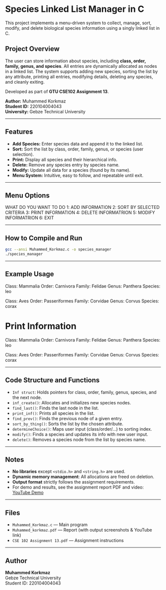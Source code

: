 
# Species Linked List Manager in C

This project implements a menu-driven system to collect, manage, sort, modify, and delete biological species information using a singly linked list in C.

## Project Overview

The user can store information about species, including **class, order, family, genus, and species**. All entries are dynamically allocated as nodes in a linked list. The system supports adding new species, sorting the list by any attribute, printing all entries, modifying details, deleting any species, and cleanly exiting.

Developed as part of **GTU CSE102 Assignment 13**.

**Author:** Muhammed Korkmaz  
**Student ID:** 220104004043  
**University:** Gebze Technical University

---

## Features

- **Add Species:** Enter species data and append it to the linked list.
- **Sort:** Sort the list by class, order, family, genus, or species (user selection).
- **Print:** Display all species and their hierarchical info.
- **Delete:** Remove any species entry by species name.
- **Modify:** Update all data for a species (found by its name).
- **Menu System:** Intuitive, easy to follow, and repeatable until exit.

---

## Menu Options

WHAT DO YOU WANT TO DO
1: ADD INFORMATION
2: SORT BY SELECTED CRITERIA
3: PRINT INFORMATION
4: DELETE INFORMATRION
5: MODIFY INFORMATRION
6: EXIT

---

## How to Compile and Run

```bash
gcc --ansi Muhammed_Korkmaz.c -o species_manager
./species_manager
```

---

## Example Usage

Class: Mammalia
Order: Carnivora
Family: Felidae
Genus: Panthera
Species: leo

Class: Aves
Order: Passeriformes
Family: Corvidae
Genus: Corvus
Species: corax

# Print Information
Class: Mammalia
Order: Carnivora
Family: Felidae
Genus: Panthera
Species: leo

Class: Aves
Order: Passeriformes
Family: Corvidae
Genus: Corvus
Species: corax

---

## Code Structure and Functions

- `Inf struct`: Holds pointers for class, order, family, genus, species, and the next node.
- `inf_create()`: Allocates and initializes new species nodes.
- `find_last()`: Finds the last node in the list.
- `print_inf()`: Prints all species in the list.
- `find_prev()`: Finds the previous node of a given entry.
- `sort_by_thing()`: Sorts the list by the chosen attribute.
- `determineChoice()`: Maps user input (class/order/...) to sorting index.
- `modify()`: Finds a species and updates its info with new user input.
- `delete()`: Removes a species node from the list by species name.

---

## Notes

- **No libraries** except `<stdio.h>` and `<string.h>` are used.
- **Dynamic memory management**: All allocations are freed on deletion.
- **Output format** strictly follows the assignment requirements.
- For demo and results, see the assignment report PDF and video:  
  [YouTube Demo](https://youtu.be/Lo8Ha-aFNuw)

---

## Files

- `Muhammed_Korkmaz.c` — Main program
- `Muhammed_korkmaz.pdf` — Report (with output screenshots & YouTube link)
- `CSE 102 Assignment 13.pdf` — Assignment instructions

---

## Author

**Muhammed Korkmaz**  
Gebze Technical University  
Student ID: 220104004043

